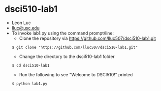 # dsci510-lab1
* Leon Luc
* lluc@usc.edu
* To invoke lab1.py using the command prompt/line:
  * Clone the repository via https://github.com/lluc507/dsci510-lab1.git
  ```
  $ git clone "https://github.com/lluc507/dsci510-lab1.git"
  ```
  * Change the directory to the dsci510-lab1 folder
  ```
  $ cd dsci510-lab1
  ```
  * Run the following to see "Welcome to DSCI510!" printed
  ```
  $ python lab1.py
  ```
